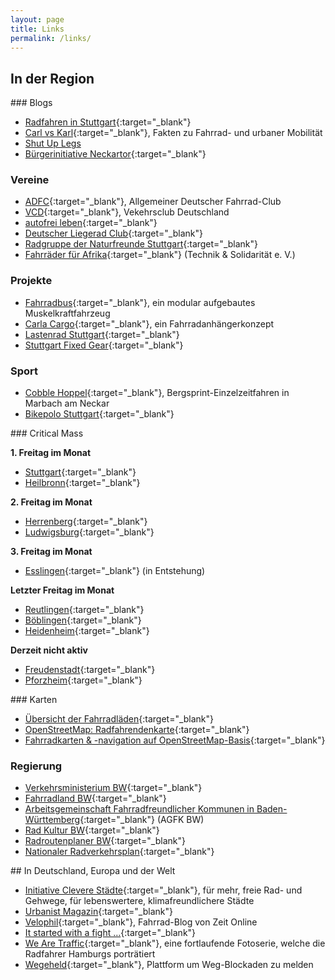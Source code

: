 ```yaml
---
layout: page
title: Links
permalink: /links/
---
```


## In der Region

<div class="row">
<div class="col-xs-12 col-md-4" markdown="block">
### Blogs

- [Radfahren in Stuttgart][RiS]{:target="_blank"}
- [Carl vs Karl][CarlVsKarl]{:target="_blank"}, Fakten zu Fahrrad- und urbaner Mobilität
- [Shut Up Legs][ShutUpLegs]
- [Bürgerinitiative Neckartor][BI-Neckartor]{:target="_blank"}


### Vereine

- [ADFC][ADFC-BW]{:target="_blank"}, Allgemeiner Deutscher Fahrrad-Club
- [VCD][VCD-BW]{:target="_blank"}, Vekehrsclub Deutschland
- [autofrei leben][AutofreiLeben]{:target="_blank"}
- [Deutscher Liegerad Club][LiegeradVerein]{:target="_blank"}
- [Radgruppe der Naturfreunde Stuttgart][NaturfreundeRG]{:target="_blank"}
- [Fahrräder für Afrika][RaederFuerAfrika]{:target="_blank"} (Technik & Solidarität e.&nbsp;V.)


### Projekte

- [Fahrradbus][Fahrradbus]{:target="_blank"}, ein modular aufgebautes Muskelkraftfahrzeug
- [Carla Cargo][CarlaCargo]{:target="_blank"}, ein Fahrradanhängerkonzept
- [Lastenrad Stuttgart][LastenradStuttgart]{:target="_blank"}
- [Stuttgart Fixed Gear][StuttgartFixedGear]{:target="_blank"}


### Sport

- [Cobble Hoppel][CobbleHoppel]{:target="_blank"}, Bergsprint-Einzelzeitfahren in Marbach am Neckar
- [Bikepolo Stuttgart][BikepoloStuttgart]{:target="_blank"}
</div>


<div class="col-xs-12 col-md-4" markdown="block">
### Critical Mass

**1. Freitag im Monat**

- [Stuttgart][CM-Stuttgart]{:target="_blank"}
- [Heilbronn][CM-Heilbronn]{:target="_blank"}

**2. Freitag im Monat**

- [Herrenberg][CM-Herrenberg]{:target="_blank"}
- [Ludwigsburg][CM-Ludwigsburg]{:target="_blank"}

**3. Freitag im Monat**

- [Esslingen][CM-Esslingen]{:target="_blank"} (in Entstehung)

**Letzter Freitag im Monat**

- [Reutlingen][CM-Reutlingen]{:target="_blank"}
- [Böblingen][CM-Boeblingen]{:target="_blank"}
- [Heidenheim][CM-Heidenheim]{:target="_blank"}

**Derzeit nicht aktiv**

- [Freudenstadt][CM-Freudenstadt]{:target="_blank"}
- [Pforzheim][CM-Pforzheim]{:target="_blank"}
</div>


<div class="col-xs-12 col-md-4" markdown="block">
### Karten

- [Übersicht der Fahrradläden][Fahrradlaeden]{:target="_blank"}
- [OpenStreetMap: Radfahrendenkarte][Radfahrendenkarte]{:target="_blank"}
- [Fahrradkarten &amp; -navigation auf OpenStreetMap-Basis][OSM-Projekte]{:target="_blank"}


### Regierung

- [Verkehrsministerium BW][MVI-BW]{:target="_blank"}
- [Fahrradland BW][Fahrradland-BW]{:target="_blank"}
- [Arbeitsgemeinschaft Fahrradfreundlicher Kommunen in Baden-Württemberg][AGFK-BW]{:target="_blank"} (AGFK BW)
- [Rad Kultur BW][Radkultur-BW]{:target="_blank"}
- [Radroutenplaner BW][Radroutenplaner-BW]{:target="_blank"}
- [Nationaler Radverkehrsplan][NatRadverkehrsplan]{:target="_blank"}
</div>
</div>

<div class="row">
<div class="col-xs-12" markdown="block">
## In Deutschland, Europa und der Welt

- [Initiative Clevere Städte][ClevereStadte]{:target="_blank"}, für mehr, freie Rad- und Gehwege, für lebenswertere, klimafreundlichere Städte
- [Urbanist Magazin][UrbanistMagazin]{:target="_blank"}
- [Velophil][Zeit-Velophil]{:target="_blank"}, Fahrrad-Blog von Zeit Online
- [It started with a fight …][StartedWithFight]{:target="_blank"}
- [We Are Traffic][WeAreTraffic]{:target="_blank"}, eine fortlaufende Fotoserie, welche die Radfahrer Hamburgs porträtiert
- [Wegeheld][Wegeheld]{:target="_blank"}, Plattform um Weg-Blockaden zu melden
</div>
</div>




[RiS]:                http://dasfahrradblog.blogspot.de/
[CarlVsKarl]:         http://carl-vs-karl.de/
[ShutUpLegs]:         http://shutuplegs.de/
[BI-Neckartor]:       https://bineckartor.wordpress.com/

[ADFC-BW]:            http://www.adfc-bw.de/adfc-vor-ort/
[VCD-BW]:             http://www.vcd-bw.de/vcd/kv/index.html
[AutofreiLeben]:      http://www.autofrei.de/
[LiegeradVerein]:     http://www.hpv.org/index.php/treffpunkte
[NaturfreundeRG]:     http://radgruppe.naturfreunde-stuttgart.de/
[RaederFuerAfrika]:   http://www.tus2005.net/

[Fahrradbus]:         http://fahrradbus.com/
[CarlaCargo]:         http://carlacargo.de/
[LastenradStuttgart]: http://lastenrad-stuttgart.de/
[StuttgartFixedGear]: http://www.stuttgartfixedgear.de/

[CobbleHoppel]:       http://www.3komma8.de/content/events/cobbleHoppel.html
[BikepoloStuttgart]:  http://www.bikepolo-stuttgart.de/


[CM-Stuttgart]:       https://criticalmassstuttgart.wordpress.com/
[CM-Heilbronn]:       https://criticalmassheilbronn.wordpress.com/
[CM-Herrenberg]:      https://criticalmassherrenberg.wordpress.com/
[CM-Ludwigsburg]:     http://www.ludwigsburg-besser-unterwegs.de/
[CM-Esslingen]:       https://criticalmassesslingen.wordpress.com/
[CM-Reutlingen]:      https://criticalmassreutlingen.wordpress.com/
[CM-Boeblingen]:      http://www.radeln-in-bb.de/criticalmass/
[CM-Heidenheim]:      https://www.facebook.com/pages/Critical-Mass-Heidenheim/460201734115062
[CM-Freudenstadt]:    https://www.facebook.com/pages/Critical-Mass-Freudenstadt/251366075070168
[CM-Pforzheim]:       https://criticalmasspf.wordpress.com/

[Fahrradlaeden]:      http://overpass-turbo.eu/s/7I2
[Radfahrendenkarte]:  http://www.openstreetmap.org/#map=10/48.7766/9.1832&layers=C
[OSM-Projekte]:       http://wiki.openstreetmap.org/wiki/DE:Bicycle

[MVI-BW]:             http://mvi.baden-wuerttemberg.de/de/mobilitaet-verkehr/rad-und-fuss/
[Fahrradland-BW]:     http://www.fahrradland-bw.de/
[AGFK-BW]:            http://www.agfk-bw.de/
[Radkultur-BW]:       http://radkultur-bw.de/
[Radroutenplaner-BW]: http://www.radroutenplaner-bw.de/
[NatRadverkehrsplan]: http://www.nationaler-radverkehrsplan.de/

[ClevereStadte]:      http://www.clevere-staedte.de/
[UrbanistMagazin]:    http://www.urbanist-magazin.de/
[Zeit-Velophil]:      http://blog.zeit.de/fahrrad/
[StartedWithFight]:   http://itstartedwithafight.de/
[WeAreTraffic]:       http://www.wearetraffic.de/
[Wegeheld]:           https://www.wegeheld.org/home.html
